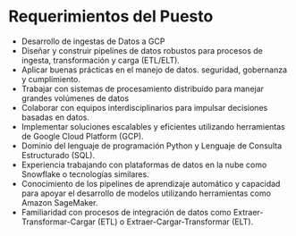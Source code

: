# Requerimientos del Puesto

- Desarrollo de ingestas de Datos a GCP
- Diseñar y construir pipelines de datos robustos para procesos de ingesta, transformación y carga (ETL/ELT).
- Aplicar buenas prácticas en el manejo de datos. seguridad, gobernanza y cumplimiento.
- Trabajar con sistemas de procesamiento distribuido para manejar grandes volúmenes de datos
- Colaborar con equipos interdisciplinarios para impulsar decisiones basadas en datos.
- Implementar soluciones escalables y eficientes utilizando herramientas de Google Cloud Platform (GCP).
- Dominio del lenguaje de programación Python y Lenguaje de Consulta Estructurado (SQL).
- Experiencia trabajando con plataformas de datos en la nube como Snowflake o tecnologías similares.
- Conocimiento de los pipelines de aprendizaje automático y capacidad para apoyar el desarrollo de modelos utilizando herramientas como Amazon SageMaker.
- Familiaridad con procesos de integración de datos como Extraer-Transformar-Cargar (ETL) o Extraer-Cargar-Transformar (ELT).
